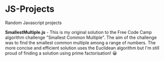 # JS-Projects
Random Javascript projects

**SmallestMultiple.js** - This is my original solution to the Free Code Camp algorithm challenge "Smallest Common Multiple". The aim of the challenge was to find the smallest common multiple among a range of numbers. The more concise and efficient solution uses the Euclidean algorithm but I'm still proud of finding a solution using prime factorisation! :grinning:
